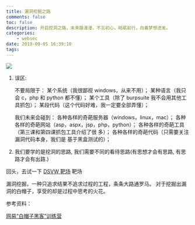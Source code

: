```yaml
---
title: 漏洞挖掘之路
comments: false
toc: false
description: 开启挖洞之路，未来路漫漫，不忘初心，砥砺前行，向着梦想进发。
categories:
    - websec
date: 2019-09-05 16:39:10
tags:
---
```


![](https://blog-1259556217.cos.ap-chengdu.myqcloud.com/blog/BlogPic/Web%E5%AE%89%E5%85%A8/Web%E5%AE%89%E5%85%A8%E5%9F%BA%E7%A1%80/vuln_dig.png)

1. 误区:

    不要局限于：
    某个系统（我很鄙视 windows，从来不用）；
    某种语言（我只会 c，php 和 python 都不懂）；
    某个工具（除了 burpsuite 我不会用其他工具抓包）；
    某段代码（这个代码好难，我一定要全部弄懂）；

    我们未来会碰到：
    各种各样的奇葩服务器（windows，linux，mac）；
    各种各样的奇葩网站（asp，aspx，jsp，php，python）；
    各种各样的奇葩工具（第三课和第四课抓包工具介绍了很
    多）；
    各种各样的奇葩代码（只需要关注漏洞代码本身，我们是
    基于黑盒测试的）；

2. 我们要学的是挖洞的思路, 我们需要不同的看待思路(有思想才会有思路, 有思路才会有出路.)

回头，去试一下 [DSVW 靶场](https://cloud.tencent.com/developer/article/1043013) 靶场

漏洞挖掘，一种只追求结果不追求过程的工程，条条大路通罗马。
对于挖掘出漏洞的白帽子，享受的却是过程中思考的火花。

参考资料：

[网易“白帽子黑客”训练营](https://mooc.study.163.com/smartSpec/detail/1001227001.htm)
